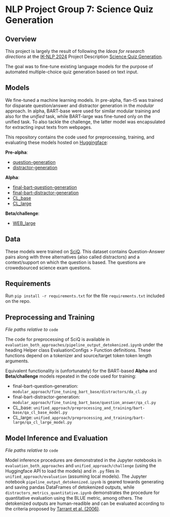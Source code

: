 # NLP Project Group 7: Science Quiz Generation

## Overview

This project is largely the result of following the *Ideas for research directions* at the [IK-NLP 2024](https://sites.google.com/rug.nl/ik-nlp-2024/home) Project Description [Science Quiz Generation](https://sites.google.com/rug.nl/ik-nlp-2024/projects-description/science-quiz-generation).

The goal was to fine-tune existing language models for the purpose of automated multiple-choice quiz generation based on text input.


## Models
We fine-tuned a machine learning models. In pre-alpha, flan-t5 was trained for disparate question/answer and distractor generation in the _modular_ approach. In alpha, BART-base were used for similar modular training and also for the *unified* task, while BART-large was fine-tuned only on the unified task. To also tackle the challenge, the latter model was encapsulated for extracting input texts from webpages.

This repository contains the code used for preprocessing, training, and evaluating these models hosted on [Huggingface](https://huggingface.co/models):

**Pre-alpha**:
- [question-generation](https://huggingface.co/rizkiduwinanto/question-generation)
- [distractor-generation](https://huggingface.co/rizkiduwinanto/distractor-generation)

**Alpha**:
- [final-bart-question-generation](https://huggingface.co/rizkiduwinanto/final-bart-question-generation)
- [final-bart-distractor-generation](https://huggingface.co/b-b-brouwer/CL_base)
- [CL_base](https://huggingface.co/b-b-brouwer/CL_base)
- [CL_large](https://huggingface.co/b-b-brouwer/CL_large)

**Beta/challenge**:
- [WEB_large](https://huggingface.co/rizkiduwinanto/WEB_large)

## Data
These models were trained on [SciQ](https://huggingface.co/datasets/allenai/sciq). This dataset contains Question-Answer pairs along with three alternatives (also called distractors) and a context/support on which the question is based. The questions are crowedsourced science exam questions.

## Requirements
Run `pip install -r requirements.txt` for the file `requirements.txt` included on the repo.

## Preprocessing and Training
*File paths relative to* `code`

The code for preprocessing of SciQ is available in `evaluation_both_approaches/pipeline_output_detokenized.ipynb` under the heading Helper class EvaluationConfigs > Function definitions. These functions depend on a tokenizer and source/target token token length arguments.


Equivalent functionality is (unfortunately) for the BART-based **Alpha** and **Beta/challenge** models repeated in the code used for training:

- final-bart-question-generation: `modular_approach/fine_tuning_bart_base/distractors/da_cl.py`
- final-bart-distractor-generation: `modular_approach/fine_tuning_bart_base/question_answer/qa_cl.py`
- CL_base: `unified_approach/preprocessing_and_training/bart-base/qa_cl_base_model.py`
- CL_large: `unified_approach/preprocessing_and_training/bart-large/qa_cl_large_model.py`


## Model Inference and Evaluation
*File paths relative to* `code`

Model inference procedures are demonstrated in the Jupyter notebooks in `evaluation_both_approaches` and `unified_approach/challenge` (using the Huggingface API to load the models) and in `.py` files in `unified_approach/evaluation` (assuming local models). The Jupyter notebook `pipeline_output_detokenized.ipynb` is geared towards generating and saving pandas DataFrames of detokenized outputs, while `distractors_metrics_quantitative.ipynb` demonstrates the procedure for quantitative evaluation using the BLUE metric, among others. The detokenized outputs are human-readible and can be evaluated according to the criteria proposed by [Tarrant et al. (2006)](https://hub.hku.hk/bitstream/10722/54324/1/134913.pdf?accept=1).